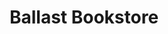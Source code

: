 ---
title: Ballast Bookstore
banner_image: /img/banner_default.jpg
description: >-
   Explore the Ballast Books Library
sitemap:
  priority: 0.8
id: books-page
---